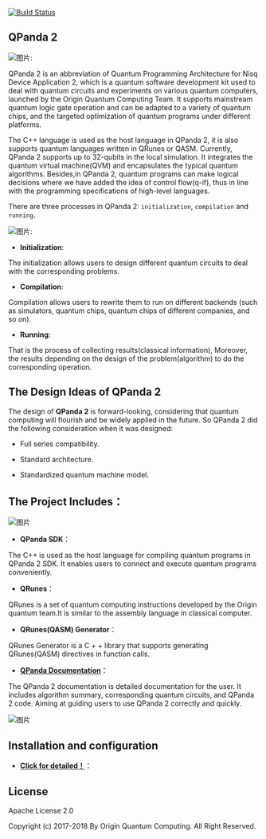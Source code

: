 [![Build Status](https://travis-ci.org/OriginQ/QPanda-2.0.svg?branch=master)](https://travis-ci.org/OriginQ/QPanda-2.0)

## QPanda 2




![图片: ]( https://uploader.shimo.im/f/DdnEufoqk4EULpsT
)




QPanda 2 is an abbreviation of Quantum Programming Architecture for Nisq Device Application 2, which is a quantum software development kit used to deal with quantum circuits and experiments on various quantum computers, launched by the Origin Quantum Computing Team. It supports mainstream quantum logic gate operation and can be adapted to a variety of quantum chips, and the targeted optimization of quantum programs under different platforms.

The C++ language is used as the host language in QPanda 2, it is also supports quantum languages ​​written in QRunes or QASM. Currently, QPanda 2 supports up to 32-qubits in the local simulation. It integrates the quantum virtual machine(QVM) and encapsulates the typical quantum algorithms. Besides,in QPanda 2, quantum programs can make logical decisions where we have added the idea of ​​control flow(q-if), thus in line with the programming specifications of high-level languages.

There are three processes in QPanda 2: `initialization`, `compilation` and `running`.

![图片: ](https://uploader.shimo.im/f/EYszKuVBIacvxlFc)

- **Initialization**:

The initialization allows users to design different quantum circuits to deal with the corresponding problems.

- **Compilation**:

Compilation allows users to rewrite them to run on different backends (such as simulators, quantum chips, quantum chips of different companies, and so on).

- **Running**:

That is the process of collecting results(classical information), Moreover, the results depending on the design of the problem(algorithm) to do the corresponding operation.











## The Design Ideas of QPanda 2


The design of **QPanda 2** is forward-looking, considering that quantum computing will flourish and be widely applied in the future. So QPanda 2 did the following consideration when it was designed:

- Full series compatibility.

- Standard architecture.

- Standardized quantum machine model.

## The Project Includes：


![图片](https://uploader.shimo.im/f/2wm3VNw4ueQEfSI4)



-   **QPanda SDK**：

The C++ is used as the host language for compiling quantum programs in QPanda 2 SDK. It enables users to connect and execute quantum programs conveniently.

-   **QRunes**：

QRunes is a set of quantum computing instructions developed by the Origin quantum team.It is similar to the assembly language in classical computer.

-   **QRunes(QASM) Generator**：

QRunes Generator is a C + + library that supports generating QRunes(QASM) directives in function calls.

-   **[QPanda Documentation](./QPanda-2.0.Documentation/README.md)**：


The QPanda 2 documentation is detailed documentation for the user. It includes algorithm summary, corresponding quantum circuits, and QPanda 2 code. Aiming at guiding users to use QPanda 2 correctly and quickly.

![图片](https://uploader.shimo.im/f/xLSZlVHWmJEhuGZr)


## Installation and configuration

-   **[Click for detailed！](./QPanda-2.0.Documentation/Doc/3.Installation_en.md)**：

 ## License
 Apache License 2.0


 Copyright (c) 2017-2018 By Origin Quantum Computing. All Right Reserved.
